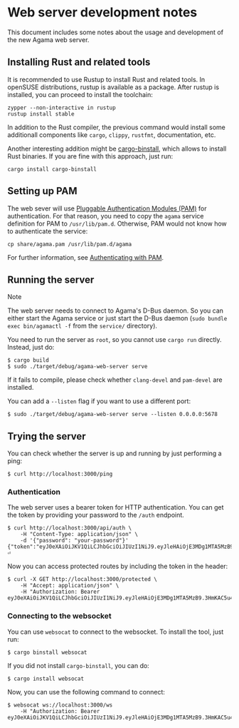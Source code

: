 # Web server development notes

This document includes some notes about the usage and development of the new Agama web server.

## Installing Rust and related tools

It is recommended to use Rustup to install Rust and related tools. In openSUSE distributions, rustup
is available as a package. After rustup is installed, you can proceed to install the toolchain:

```
zypper --non-interactive in rustup
rustup install stable
```

In addition to the Rust compiler, the previous command would install some additionall components
like `cargo`, `clippy`, `rustfmt`, documentation, etc.

Another interesting addition might be
[cargo-binstall](https://github.com/cargo-bins/cargo-binstall), which allows to install Rust
binaries. If you are fine with this approach, just run:

```
cargo install cargo-binstall
```

## Setting up PAM

The web sever will use [Pluggable Authentication Modules
(PAM)](https://github.com/linux-pam/linux-pam) for authentication. For that
reason, you need to copy the `agama` service definition for PAM to `/usr/lib/pam.d`. Otherwise, PAM
would not know how to authenticate the service:

```
cp share/agama.pam /usr/lib/pam.d/agama
```

For further information, see [Authenticating with PAM](https://doc.opensuse.org/documentation/leap/security/single-html/book-security/index.html#cha-pam).

## Running the server

> [!NOTE]
> The web server needs to connect to Agama's D-Bus daemon. So you can either start the Agama service
> or just start the D-Bus daemon (`sudo bundle exec bin/agamactl -f` from the `service/` directory).

You need to run the server as `root`, so you cannot use `cargo run` directly. Instead, just do:

```
$ cargo build
$ sudo ./target/debug/agama-web-server serve
```

If it fails to compile, please check whether `clang-devel` and `pam-devel` are installed.

You can add a `--listen` flag if you want to use a different port:

```
$ sudo ./target/debug/agama-web-server serve --listen 0.0.0.0:5678
```

## Trying the server

You can check whether the server is up and running by just performing a ping:

```
$ curl http://localhost:3000/ping
```

### Authentication

The web server uses a bearer token for HTTP authentication. You can get the token by providing your
password to the `/auth` endpoint.

```
$ curl http://localhost:3000/api/auth \
    -H "Content-Type: application/json" \
    -d '{"password": "your-password"}' 
{"token":"eyJ0eXAiOiJKV1QiLCJhbGciOiJIUzI1NiJ9.eyJleHAiOjE3MDg1MTA5MzB9.3HmKAC5u4H_FigMqEa9e74OFAq40UldjlaExrOGqE0U"}⏎
```

Now you can access protected routes by including the token in the header:

```
$ curl -X GET http://localhost:3000/protected \
    -H "Accept: application/json" \
    -H "Authorization: Bearer eyJ0eXAiOiJKV1QiLCJhbGciOiJIUzI1NiJ9.eyJleHAiOjE3MDg1MTA5MzB9.3HmKAC5u4H_FigMqEa9e74OFAq40UldjlaExrOGqE0U"
```

### Connecting to the websocket

You can use `websocat` to connect to the websocket. To install the tool, just run:

```
$ cargo binstall websocat
```

If you did not install `cargo-binstall`, you can do:

```
$ cargo install websocat
```

Now, you can use the following command to connect:

```
$ websocat ws://localhost:3000/ws
    -H "Authorization: Bearer eyJ0eXAiOiJKV1QiLCJhbGciOiJIUzI1NiJ9.eyJleHAiOjE3MDg1MTA5MzB9.3HmKAC5u4H_FigMqEa9e74OFAq40UldjlaExrOGqE0U"
```
